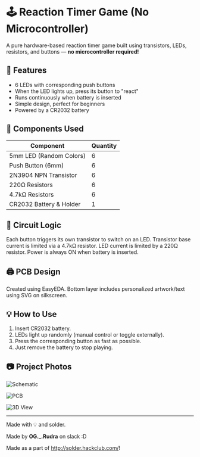 # 🕹️ Reaction Timer Game (No Microcontroller)

A pure hardware-based reaction timer game built using transistors, LEDs, resistors, and buttons — **no microcontroller required!**

## 🔧 Features
- 6 LEDs with corresponding push buttons
- When the LED lights up, press its button to "react"
- Runs continuously when battery is inserted
- Simple design, perfect for beginners
- Powered by a CR2032 battery

## 🧰 Components Used
| Component             | Quantity |
|-----------------------|----------|
| 5mm LED (Random Colors) | 6        |
| Push Button (6mm)     | 6        |
| 2N3904 NPN Transistor | 6        |
| 220Ω Resistors        | 6        |
| 4.7kΩ Resistors       | 6        |
| CR2032 Battery & Holder | 1      |

## 🔌 Circuit Logic
Each button triggers its own transistor to switch on an LED. Transistor base current is limited via a 4.7kΩ resistor. LED current is limited by a 220Ω resistor. Power is always ON when battery is inserted.

## 🖨️ PCB Design
Created using EasyEDA. Bottom layer includes personalized artwork/text using SVG on silkscreen.

## 💡 How to Use
1. Insert CR2032 battery.
2. LEDs light up randomly (manual control or toggle externally).
3. Press the corresponding button as fast as possible.
4. Just remove the battery to stop playing.

## 📷 Project Photos 

![Schematic](https://github.com/user-attachments/assets/64a3a94e-4ba2-4dc9-8cef-a0bcaa4168a3)

![PCB](https://github.com/user-attachments/assets/f594c19a-f6fd-4aa2-a766-2f9d6ab612d7)

![3D View](https://github.com/user-attachments/assets/bddb822b-cb57-4836-b3d2-fddb70d29a5b)


---

Made with 💡 and solder.

Made by **OG._.Rudra** on slack :D

Made as a part of http://solder.hackclub.com/!

